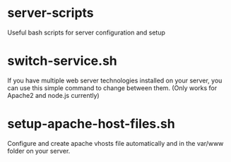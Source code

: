 # server-scripts
Useful bash scripts for server configuration and setup

# switch-service.sh
If you have multiple web server technologies installed on your server, you can use this simple command to change between them. (Only works for Apache2 and node.js currently)

# setup-apache-host-files.sh
Configure and create apache vhosts file automatically and in the var/www folder on your server.

